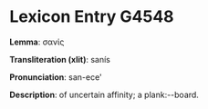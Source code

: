 # Lexicon Entry G4548

**Lemma**: σανίς

**Transliteration (xlit)**: sanís

**Pronunciation**: san-ece'

**Description**:
of uncertain affinity; a plank:--board.
